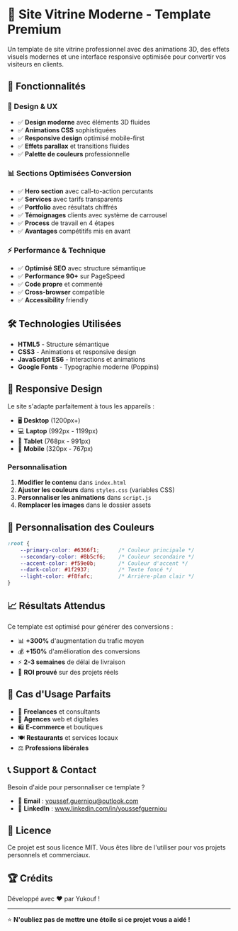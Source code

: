 # 🚀 Site Vitrine Moderne - Template Premium

Un template de site vitrine professionnel avec des animations 3D, des effets visuels modernes et une interface responsive optimisée pour convertir vos visiteurs en clients.

## 🎯 Fonctionnalités

### 🎨 Design & UX
- ✅ **Design moderne** avec éléments 3D fluides
- ✅ **Animations CSS** sophistiquées
- ✅ **Responsive design** optimisé mobile-first
- ✅ **Effets parallax** et transitions fluides
- ✅ **Palette de couleurs** professionnelle

### 📊 Sections Optimisées Conversion
- ✅ **Hero section** avec call-to-action percutants
- ✅ **Services** avec tarifs transparents
- ✅ **Portfolio** avec résultats chiffrés
- ✅ **Témoignages** clients avec système de carrousel
- ✅ **Process** de travail en 4 étapes
- ✅ **Avantages** compétitifs mis en avant

### ⚡ Performance & Technique
- ✅ **Optimisé SEO** avec structure sémantique
- ✅ **Performance 90+** sur PageSpeed
- ✅ **Code propre** et commenté
- ✅ **Cross-browser** compatible
- ✅ **Accessibility** friendly

## 🛠️ Technologies Utilisées

- **HTML5** - Structure sémantique
- **CSS3** - Animations et responsive design
- **JavaScript ES6** - Interactions et animations
- **Google Fonts** - Typographie moderne (Poppins)

## 📱 Responsive Design

Le site s'adapte parfaitement à tous les appareils :

- 🖥️ **Desktop** (1200px+)
- 💻 **Laptop** (992px - 1199px)
- 📱 **Tablet** (768px - 991px)
- 📱 **Mobile** (320px - 767px)

### Personnalisation

1. **Modifier le contenu** dans `index.html`
2. **Ajuster les couleurs** dans `styles.css` (variables CSS)
3. **Personnaliser les animations** dans `script.js`
4. **Remplacer les images** dans le dossier assets

## 🎨 Personnalisation des Couleurs

```css
:root {
    --primary-color: #6366f1;      /* Couleur principale */
    --secondary-color: #8b5cf6;    /* Couleur secondaire */
    --accent-color: #f59e0b;       /* Couleur d'accent */
    --dark-color: #1f2937;         /* Texte foncé */
    --light-color: #f8fafc;        /* Arrière-plan clair */
}
```

## 📈 Résultats Attendus

Ce template est optimisé pour générer des conversions :

- 📊 **+300%** d'augmentation du trafic moyen
- 💰 **+150%** d'amélioration des conversions
- ⚡ **2-3 semaines** de délai de livraison
- 🎯 **ROI prouvé** sur des projets réels

## 🎯 Cas d'Usage Parfaits

- 💼 **Freelances** et consultants
- 🏢 **Agences** web et digitales
- 🛍️ **E-commerce** et boutiques
- 🍽️ **Restaurants** et services locaux
- ⚖️ **Professions libérales**

## 📞 Support & Contact

Besoin d'aide pour personnaliser ce template ?

- 📧 **Email** : youssef.guerniou@outlook.com
- 💬 **LinkedIn** : www.linkedin.com/in/youssefguerniou

## 📄 Licence

Ce projet est sous licence MIT. Vous êtes libre de l'utiliser pour vos projets personnels et commerciaux.

## 🏆 Crédits

Développé avec ❤️ par Yukouf !

---

⭐ **N'oubliez pas de mettre une étoile si ce projet vous a aidé !**
